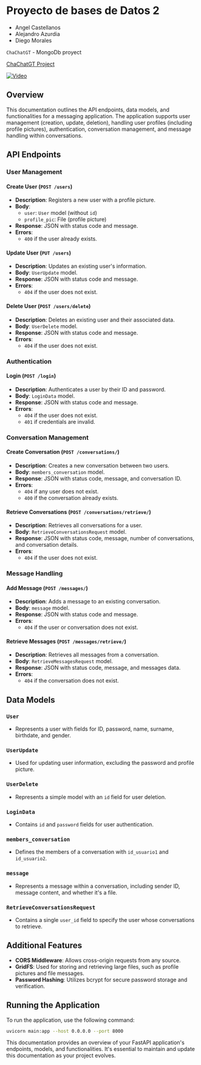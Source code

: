 # Proyecto de bases de Datos 2
- Angel Castellanos
- Alejandro Azurdia
- Diego Morales

`ChaChatGT` - MongoDb proyect

[ChaChatGT Project](http://chachatgt.netlify.app)

[![Video](https://img.youtube.com/vi/MCCjDr3qZoo/0.jpg)](https://youtu.be/MCCjDr3qZoo)


## Overview

This documentation outlines the API endpoints, data models, and functionalities for a messaging application. The application supports user management (creation, update, deletion), handling user profiles (including profile pictures), authentication, conversation management, and message handling within conversations.

## API Endpoints

### User Management

#### Create User (`POST /users`)

- **Description**: Registers a new user with a profile picture.
- **Body**:
  - `user`: `User` model (without `id`)
  - `profile_pic`: File (profile picture)
- **Response**: JSON with status code and message.
- **Errors**:
  - `400` if the user already exists.

#### Update User (`PUT /users`)

- **Description**: Updates an existing user's information.
- **Body**: `UserUpdate` model.
- **Response**: JSON with status code and message.
- **Errors**:
  - `404` if the user does not exist.

#### Delete User (`POST /users/delete`)

- **Description**: Deletes an existing user and their associated data.
- **Body**: `UserDelete` model.
- **Response**: JSON with status code and message.
- **Errors**:
  - `404` if the user does not exist.

### Authentication

#### Login (`POST /login`)

- **Description**: Authenticates a user by their ID and password.
- **Body**: `LoginData` model.
- **Response**: JSON with status code and message.
- **Errors**:
  - `404` if the user does not exist.
  - `401` if credentials are invalid.

### Conversation Management

#### Create Conversation (`POST /conversations/`)

- **Description**: Creates a new conversation between two users.
- **Body**: `members_conversation` model.
- **Response**: JSON with status code, message, and conversation ID.
- **Errors**:
  - `404` if any user does not exist.
  - `400` if the conversation already exists.

#### Retrieve Conversations (`POST /conversations/retrieve/`)

- **Description**: Retrieves all conversations for a user.
- **Body**: `RetrieveConversationsRequest` model.
- **Response**: JSON with status code, message, number of conversations, and conversation details.
- **Errors**:
  - `404` if the user does not exist.

### Message Handling

#### Add Message (`POST /messages/`)

- **Description**: Adds a message to an existing conversation.
- **Body**: `message` model.
- **Response**: JSON with status code and message.
- **Errors**:
  - `404` if the user or conversation does not exist.

#### Retrieve Messages (`POST /messages/retrieve/`)

- **Description**: Retrieves all messages from a conversation.
- **Body**: `RetrieveMessagesRequest` model.
- **Response**: JSON with status code, message, and messages data.
- **Errors**:
  - `404` if the conversation does not exist.

## Data Models

### `User`

- Represents a user with fields for ID, password, name, surname, birthdate, and gender.

### `UserUpdate`

- Used for updating user information, excluding the password and profile picture.

### `UserDelete`

- Represents a simple model with an `id` field for user deletion.

### `LoginData`

- Contains `id` and `password` fields for user authentication.

### `members_conversation`

- Defines the members of a conversation with `id_usuario1` and `id_usuario2`.

### `message`

- Represents a message within a conversation, including sender ID, message content, and whether it's a file.

### `RetrieveConversationsRequest`

- Contains a single `user_id` field to specify the user whose conversations to retrieve.

## Additional Features

- **CORS Middleware**: Allows cross-origin requests from any source.
- **GridFS**: Used for storing and retrieving large files, such as profile pictures and file messages.
- **Password Hashing**: Utilizes bcrypt for secure password storage and verification.

## Running the Application

To run the application, use the following command:

```bash
uvicorn main:app --host 0.0.0.0 --port 8000
```

This documentation provides an overview of your FastAPI application's endpoints, models, and functionalities. It's essential to maintain and update this documentation as your project evolves.